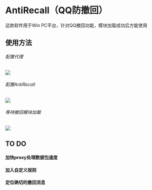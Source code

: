 # AntiRecall（QQ防撤回）

这款软件用于Win PC平台，针对QQ撤回功能，模块加载成功后方能使用

## 使用方法


###### 配置代理

![](https://etenal.me/wp-content/uploads/2017/08/0.gif)

###### 配置AntiRecall

![](https://etenal.me/wp-content/uploads/2017/08/1.gif)

###### 等待撤回模块加载

![](https://etenal.me/wp-content/uploads/2017/08/2.gif)

## TO DO

#### 加快proxy处理数据包速度
#### 加入自定义规则
#### 定位确切的撤回消息

